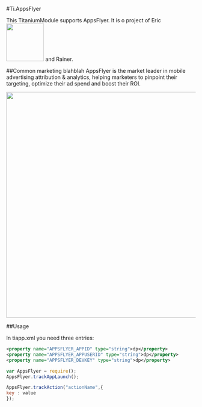 #Ti.AppsFlyer

This TitaniumModule supports AppsFlyer.  It is o project of Eric <img src="http://i.imgur.com/MUQN5dC.png" width=100 /> and Rainer.

##Common marketing blahblah
AppsFlyer is the market leader in mobile advertising attribution & analytics, helping marketers to pinpoint their targeting, optimize their ad spend and boost their ROI.

<img src="https://www.appsflyer.com/wp-content/uploads/2014/11/New-HP2-new-dashboard.png" width=600 />


##Usage

In tiapp.xml you need three entries:
```xml
<property name="APPSFLYER_APPID" type="string">dp</property>
<property name="APPSFLYER_APPUSERID" type="string">dp</property>
<property name="APPSFLYER_DEVKEY" type="string">dp</property>
```

```javascript
var AppsFlyer = require();
AppsFlyer.trackAppLaunch();

AppsFlyer.trackAction("actionName",{
key : value
});





```
